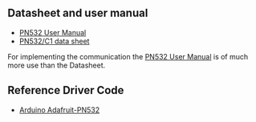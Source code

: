 ## Datasheet and user manual

- [PN532 User Manual](https://www.nxp.com/docs/en/user-guide/141520.pdf)
- [PN532/C1 data sheet](https://www.nxp.com/docs/en/nxp/data-sheets/PN532_C1.pdf)

For implementing the communication the [PN532 User Manual](https://www.nxp.com/docs/en/user-guide/141520.pdf) is of much more use than the Datasheet.

## Reference Driver Code

- [Arduino Adafruit-PN532](https://github.com/adafruit/Adafruit-PN532/tree/master)